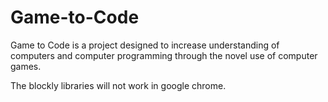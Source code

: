 Game-to-Code
============

Game to Code is a project designed to increase understanding of computers and computer programming through the novel use of computer games.

The blockly libraries will not work in google chrome.